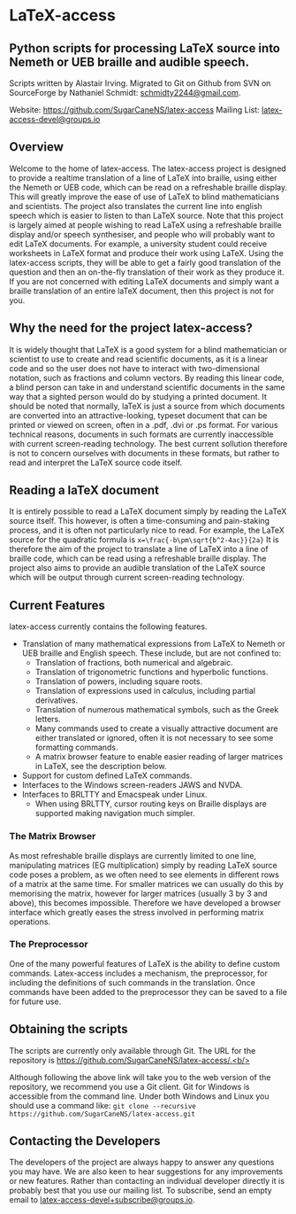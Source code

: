 # LaTeX-access
## Python scripts for processing LaTeX source into Nemeth or UEB braille and audible speech.

Scripts written by Alastair Irving.  Migrated to Git on Github from SVN on SourceForge by Nathaniel Schmidt: schmidty2244@gmail.com.

Website: https://github.com/SugarCaneNS/latex-access
Mailing List: latex-access-devel@groups.io

## Overview
Welcome to the home of latex-access.  The latex-access project is designed to provide a realtime translation of a line of LaTeX into braille, using either the Nemeth or UEB code, which can be read on a refreshable braille display. This will greatly improve the ease of use of LaTeX to blind mathematicians and scientists. The project also translates the current line into english speech which is easier to listen to than LaTeX source.
Note that this project is largely aimed at people wishing to read LaTeX using a refreshable braille display and/or speech synthesiser, and people who will probably want to edit LaTeX documents. For example, a university student could receive worksheets in LaTeX format and produce their work using LaTeX. Using the latex-access scripts, they will be able to get a fairly good translation of the question and then an on-the-fly translation of their work as they produce it. If you are not concerned with editing LaTeX documents and simply want a braille translation of an entire laTeX document, then this project is not for you.

## Why the need for the project latex-access?
It is widely thought that LaTeX is a good system for a blind mathematician or scientist to use to create and read scientific documents, as it is a linear code and so the user does not have to interact with two-dimensional notation, such as fractions and column vectors. By reading this linear code, a blind person can take in and understand scientific documents in the same way that a sighted person would do by studying a printed document. It should be noted that normally, laTeX is just a source from which documents are converted into an attractive-looking, typeset document that can be printed or viewed on screen, often in a .pdf, .dvi or .ps format. For various technical reasons, documents in such formats are currently inaccessible with current screen-reading technology. The best current sollution therefore is not to concern ourselves with documents in these formats, but rather to read and interpret the LaTeX source code itself.

## Reading a laTeX document
It is entirely possible to read a LaTeX document simply by reading the LaTeX source itself. This however, is often a time-consuming and pain-staking process, and it is often not particularly nice to read. For example, the LaTeX source for the quadratic formula is
```x=\frac{-b\pm\sqrt{b^2-4ac}}{2a}```
It is therefore the aim of the project to translate a line of LaTeX into a line of braille code, which can be read using a refreshable braille display. The project also aims to provide an audible translation of the LaTeX source which will be output through current screen-reading technology.

## Current Features
latex-access currently contains the following features.
* Translation of many mathematical expressions from LaTeX to Nemeth or UEB braille and English speech. These include, but are not confined to:
	* Translation of fractions, both numerical and algebraic.
	* Translation of trigonometric functions and hyperbolic functions.
	* Translation of powers, including square roots.
	* Translation of expressions used in calculus, including partial derivatives.
	* Translation of numerous mathematical symbols, such as the Greek letters.
	* Many commands used to create a visually attractive document are either translated or ignored, often it is not necessary to see some formatting commands.
	* A matrix browser feature to enable easier reading of larger matrices in LaTeX, see the description below.
* Support for custom defined LaTeX commands.
* Interfaces to the Windows screen-readers JAWS and NVDA.
* Interfaces to BRLTTY and Emacspeak under Linux.
	* When using BRLTTY, cursor routing keys on Braille displays are supported making navigation much simpler.

### The Matrix Browser
As most refreshable braille displays are currently limited to one line, manipulating matrices (EG multiplication) simply by reading LaTeX source code poses a problem, as we often need to see elements in different rows of a matrix at the same time. For smaller matrices we can usually do this by memorising the matrix, however for larger matrices (usually 3 by 3 and above), this becomes impossible. Therefore we have developed a browser interface which greatly eases the stress involved in performing matrix operations.

### The Preprocessor
One of the many powerful features of LaTeX is the ability to define custom commands. Latex-access includes a mechanism, the preprocessor, for including the definitions of such commands in the translation. Once commands have been added to the preprocessor they can be saved to a file for future use.

## Obtaining the scripts
The scripts are currently only available through Git. The URL for the repository is https://github.com/SugarCaneNS/latex-access/.<b/>

Although following the above link will take you to the web version of the repository, we recommend you use a Git client. Git for Windows is accessible from the command line. Under both Windows and Linux you should use a command like:
```git clone --recursive https://github.com/SugarCaneNS/latex-access.git```

## Contacting the Developers
The developers of the project are always happy to answer any questions you may have. We are also keen to hear suggestions for any improvements or new features. Rather than contacting an individual developer directly it is probably best that you use our mailing list.  To subscribe, send an empty email to latex-access-devel+subscribe@groups.io.